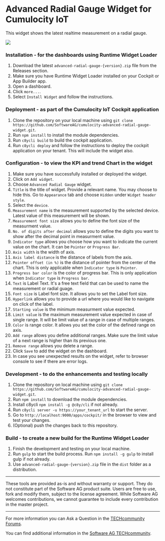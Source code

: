 # Advanced Radial Gauge Widget for Cumulocity IoT

This widget shows the latest realtime measurement on a radial gauge.

<img src="/assets/img-preview.png" />

### Installation - for the dashboards using Runtime Widget Loader
1. Download the latest `advanced-radial-gauge-{version}.zip` file from the Releases section.
2. Make sure you have Runtime Widget Loader installed on your Cockpit or App Builder app.
3. Open a dashboard.
4. Click `more...`.
5. Select `Install Widget` and follow the instructions.

### Deployment - as part of the Cumulocity IoT Cockpit application
1. Clone the repository on your local machine using `git clone https://github.com/SoftwareAG/cumulocity-advanced-radial-gauge-widget.git`.
2. Run `npm install` to install the module dependencies.
3. Run `c8ycli build` to build the cockpit application.
4. Run `c8ycli deploy` and follow the instructions to deploy the cockpit application on your tenant. This will include the widget also.

### Configuration - to view the KPI and trend Chart in the widget
1. Make sure you have successfully installed or deployed the widget.
2. Click on `Add widget`.
3. Choose `Advanced Radial Gauge` widget.
4. `Title` is the title of widget. Provide a relevant name. You may choose to hide this. Go to `Appearance` tab and choose `Hidden` under `Widget header style`.
5. Select the `device`.
6. `Measurement name` is the measurement supported by the selected device. Latest value of this measurement will be shown.
7. `Measurement font size` allows you to define the font size of the measurment value.
8. `No. of digits after decimal` allows you to define the digits you want to show after the decimal point in measurment value.
9. `Indicator type` allows you choose how you want to indicate the current value on the chart. It can be `Pointer` or `Progress Bar`.
10. `Axis width` is the width of axis.
11. `Axis label distance` is the distance of labels from the axis.
12. `Pointer offset (in %)` is the distance of pointer from the center of the chart. This is only applicable when `Indicator type` is `Pointer`.
13. `Progress bar color` is the color of progress bar. This is only application when `Indicator type` is `Progress bar`.
14. `Text` is Label Text. It's a free text field that can be used to name the measurement or radial guage.
15. `Font size` is Label font size. It allows you to set the Label font size.
15. `Hyperlink` allows you to provide a url where you would like to navigate on click of the label.
15. `Starting value` is the minimum measurment value expected.
16. `Limit value` is the maximum measurement value expected in case of single range. It will be limit value of a range in case of multiple ranges.
17. `Color` is range color. It allows you set the color of the defined range on axis.
18. `Add range` allows you define additional ranges. Make sure the limit value of a next range is higher than its previous one.
19. `Remove range` allows you delete a range.
20. Click `Save` to add the widget on the dashboard.
21. In case you see unexpected results on the widget, refer to browser console to see if there are error logs.

### Development - to do the enhancements and testing locally
1. Clone the repository on local machine using `git clone https://github.com/SoftwareAG/cumulocity-advanced-radial-gauge-widget.git`.
2. Run `npm install` to download the module dependencies.
3. Install c8ycli `npm install -g @c8y/cli` if not already.
4. Run `c8ycli server -u https://your_tenant_url` to start the server.
5. Go to `http://localhost:9000/apps/cockpit/` in the browser to view and test your changes.
6. (Optional) push the changes back to this repository.

### Build - to create a new build for the Runtime Widget Loader
1. Finish the development and testing on your local machine.
2. Run `gulp` to start the build process. Run `npm install -g gulp` to install gulp if not already.
3. Use `advanced-radial-gauge-{version}.zip` file in the `dist` folder as a distribution.

------------------------------

These tools are provided as-is and without warranty or support. They do not constitute part of the Software AG product suite. Users are free to use, fork and modify them, subject to the license agreement. While Software AG welcomes contributions, we cannot guarantee to include every contribution in the master project.

------------------------------

For more information you can Ask a Question in the [TECHcommunity Forums](http://tech.forums.softwareag.com/techjforum/forums/list.page?product=cumulocity).
  
  
You can find additional information in the [Software AG TECHcommunity](http://techcommunity.softwareag.com/home/-/product/name/cumulocity).